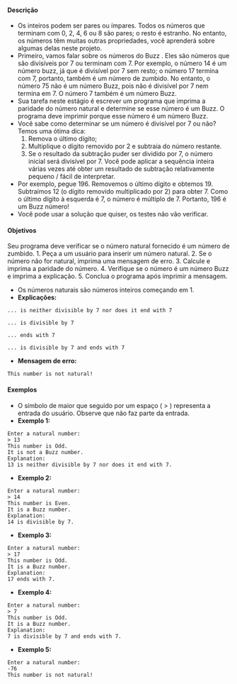 #### Descrição
* Os inteiros podem ser pares ou ímpares. Todos os números que terminam com 0, 2, 4, 6 ou 8 são pares; o resto é estranho. No entanto, os números têm muitas outras propriedades, você aprenderá sobre algumas delas neste projeto.
* Primeiro, vamos falar sobre os números do Buzz . Eles são números que são divisíveis por 7 ou terminam com 7. Por exemplo, o número 14 é um número buzz, já que é divisível por 7 sem resto; o número 17 termina com 7, portanto, também é um número de zumbido. No entanto, o número 75 não é um número Buzz, pois não é divisível por 7 nem termina em 7. O número 7 também é um número Buzz.
* Sua tarefa neste estágio é escrever um programa que imprima a paridade do número natural e determine se esse número é um Buzz. O programa deve imprimir porque esse número é um número Buzz.
* Você sabe como determinar se um número é divisível por 7 ou não? Temos uma ótima dica:
    1. Remova o último dígito;
    2. Multiplique o dígito removido por 2 e subtraia do número restante.
    3. Se o resultado da subtração puder ser dividido por 7, o número inicial será divisível por 7. Você pode aplicar a sequência inteira várias vezes até obter um resultado de subtração relativamente pequeno / fácil de interpretar.
* Por exemplo, pegue 196. Removemos o último dígito e obtemos 19. Subtraímos 12 (o dígito removido multiplicado por 2) para obter 7. Como o último dígito à esquerda é 7, o número é múltiplo de 7. Portanto, 196 é um Buzz número!
* Você pode usar a solução que quiser, os testes não vão verificar.
#### Objetivos
Seu programa deve verificar se o número natural fornecido é um número de zumbido.
    1. Peça a um usuário para inserir um número natural.
    2. Se o número não for natural, imprima uma mensagem de erro.
    3. Calcule e imprima a paridade do número.
    4. Verifique se o número é um número Buzz e imprima a explicação.
    5. Conclua o programa após imprimir a mensagem.
* Os números naturais são números inteiros começando em 1.
* <strong>Explicações:</strong>
```
... is neither divisible by 7 nor does it end with 7
```
```
... is divisible by 7
```
```
... ends with 7
```
```
... is divisible by 7 and ends with 7
```
* <strong>Mensagem de erro:</strong>
```
This number is not natural!
```
#### Exemplos
* O símbolo de maior que seguido por um espaço ( > ) representa a entrada do usuário. Observe que não faz parte da entrada.
* <strong>Exemplo 1:</strong>
```
Enter a natural number:
> 13
This number is Odd.
It is not a Buzz number.
Explanation:
13 is neither divisible by 7 nor does it end with 7.
```
* <strong>Exemplo 2:</strong>
```
Enter a natural number:
> 14
This number is Even.
It is a Buzz number.
Explanation:
14 is divisible by 7.
```
* <strong>Exemplo 3:</strong>
```
Enter a natural number:
> 17
This number is Odd.
It is a Buzz number.
Explanation:
17 ends with 7.
```
* <strong>Exemplo 4:</strong>
```
Enter a natural number:
> 7
This number is Odd.
It is a Buzz number.
Explanation:
7 is divisible by 7 and ends with 7.
```
* <strong>Exemplo 5:</strong>
```
Enter a natural number:
-76
This number is not natural!
```